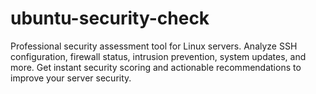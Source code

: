 # ubuntu-security-check
Professional security assessment tool for Linux servers. Analyze SSH configuration, firewall status, intrusion prevention, system updates, and more. Get instant security scoring and actionable recommendations to improve your server security.
